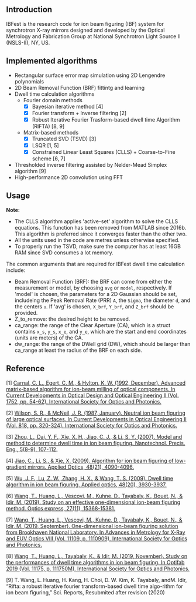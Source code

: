 ## Introduction
IBFest is the research code for ion beam figuring (IBF) system for synchrotron X-ray mirrors designed and developed by the Optical Metrology and Fabrication Group at National Synchrotron Light Source II (NSLS-II), NY, US. 

## Implemented algorithms
- Rectangular surface error map simulation using 2D Lengendre polynomials
- 2D Beam Removal Function (BRF) fittintg and learning
- Dwell time calculation algorithms
  - Fourier domain methods
    - [x] Bayesian iterative method [4]
    - [x] Fourier transform + Inverse filtering [2]
    - [x] Robust Iterative Fourier Trasform-based dwell time Algorithm (RIFTA) [8, 9]
  - Matrix-based methods
    - [x] Truncated SVD (TSVD) [3]
    - [x] LSQR [1, 5]
    - [x] Constrained Linear Least Squares (CLLS) + Coarse-to-Fine scheme [6, 7]
- Thresholded inverse filtering assisted by Nelder-Mead Simplex algorithm [9]
- High-performance 2D convolution using FFT

## Usage
**Note:**
  - The CLLS algorithm applies 'active-set' algorithm to solve the CLLS equations. This function has been removed from MATLAB since 2016b. This algorithm is preferred since it converges faster than the other two. 
  - All the units used in the code are metres unless otherwise specified.
  - To properly run the TSVD, make sure the computer has at least 16GB RAM since SVD consumes a lot memory.

The common arguments that are required for IBFest dwell time calculation include:
  - Beam Removal Function (BRF): the BRF can come from either the measurement or model, by choosing ```avg``` or ```model```, respectively. If 'model' is chosen, the parameters for a 2D Gaussian should be set, includeing the Peak Removal Rate (PRR) ```A```, the ```Sigma```, the diameter ```d```, and the centers ```u```. If 'avg' is chosen, ```X_brf```, ```Y_brf```, and ```Z_brf``` should be provided. 
  - Z_to_remove: the desired height to be removed. 
  - ca_range: the range of the Clear Aperture (CA), which is a struct contains ```x_s```, ```y_s```, ```x_e```, and ```y_e```, which are the start and end coordinates (units are meters) of the CA. 
  - dw_range: the range of the DWell grid (DW), which should be larger than ca_range at least the radius of the BRF on each side.

## Reference

[1] [Carnal, C. L., Egert, C. M., & Hylton, K. W. (1992, December). Advanced matrix-based algorithm for ion-beam milling of optical components. In Current Developments in Optical Design and Optical Engineering II (Vol. 1752, pp. 54-62). International Society for Optics and Photonics.](https://doi.org/10.1117/12.130719)

[2] [Wilson, S. R., & McNeil, J. R. (1987, January). Neutral ion beam figuring of large optical surfaces. In Current Developments in Optical Engineering II (Vol. 818, pp. 320-324). International Society for Optics and Photonics.](https://doi.org/10.1117/12.978903)

[3] [Zhou, L., Dai, Y. F., Xie, X. H., Jiao, C. J., & Li, S. Y. (2007). Model and method to determine dwell time in ion beam figuring. Nanotechnol. Precis. Eng., 5(8–9), 107-112.](http://en.cnki.com.cn/Article_en/CJFDTotal-NMJM200702009.htm)

[4] [Jiao, C., Li, S., & Xie, X. (2009). Algorithm for ion beam figuring of low-gradient mirrors. Applied Optics, 48(21), 4090-4096.](https://doi.org/10.1364/AO.48.004090)

[5] [Wu, J. F., Lu, Z. W., Zhang, H. X., & Wang, T. S. (2009). Dwell time algorithm in ion beam figuring. Applied optics, 48(20), 3930-3937.](https://doi.org/10.1364/AO.48.003930)

[6] [Wang, T., Huang, L., Vescovi, M., Kuhne, D., Tayabaly, K., Bouet, N., & Idir, M. (2019). Study on an effective one-dimensional ion-beam figuring method. Optics express, 27(11), 15368-15381.](https://doi.org/10.1364/OE.27.015368)

[7] [Wang, T., Huang, L., Vescovi, M., Kuhne, D., Tayabaly, K., Bouet, N., & Idir, M. (2019, September). One-dimensional ion-beam figuring solution from Brookhaven National Laboratory. In Advances in Metrology for X-Ray and EUV Optics VIII (Vol. 11109, p. 1110909). International Society for Optics and Photonics.](https://doi.org/10.1117/12.2526074)

[8] [Wang, T., Huang, L., Tayabaly, K., & Idir, M. (2019, November). Study on the performances of dwell time algorithms in ion beam figuring. In Optifab 2019 (Vol. 11175, p. 111750M). International Society for Optics and Photonics.](https://doi.org/10.1117/12.2536869)

[9] T. Wang, L. Huang, H. Kang, H. Choi, D. W. Kim, K. Tayabaly, andM. Idir, “Rifta: a robust iterative fourier transform-based dwell time algo-rithm for ion beam figuring,” Sci. Reports, Resubmited after revision (2020)

